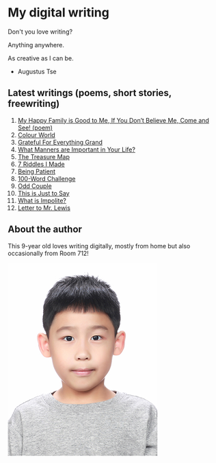 # My digital writing

Don't you love writing?

Anything anywhere.

As creative as I can be.

- Augustus Tse

## Latest writings (poems, short stories, freewriting)

1. [My Happy Family is Good to Me, If You Don’t Believe Me, Come and See! (poem)](articles/20210927-my-happy-family)
1. [Colour World](articles/20210927-colour-world)
1. [Grateful For Everything Grand](articles/20210927-grateful-for-everything-grand)
1. [What Manners are Important in Your Life?](articles/20210927-what-manners-are-important-in-your-life)
1. [The Treasure Map](articles/20210926-treasure-map)
1. [7 Riddles I Made](articles/20210926-riddles)
1. [Being Patient](articles/20210927-being-patient)
1. [100-Word Challenge](articles/20210927-100-word-challenge)
1. [Odd Couple](articles/20210927-odd-couple)
1. [This is Just to Say](articles/20210927-just-to-say)
1. [What is Impolite?](articles/20210927-what-is-impolite)
1. [Letter to Mr. Lewis](articles/20210927-letter)

## About the author

This 9-year old loves writing digitally, mostly from home
but also occasionally from Room 712!

![Myself](/images/photo.jpg "Photo of me")
